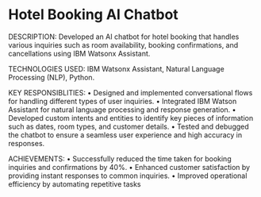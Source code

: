 # Hotel Booking AI Chatbot
DESCRIPTION:
Developed an AI chatbot for hotel booking that handles various inquiries such as room availability, booking confirmations, and cancellations using IBM Watsonx Assistant.

TECHNOLOGIES USED: 
IBM Watsonx Assistant, Natural Language Processing (NLP), Python.

KEY RESPONSIBLITIES:
 •	Designed and implemented conversational flows for handling different types of user inquiries.
 •	Integrated IBM Watson Assistant for natural language processing and response generation.
 •	Developed custom intents and entities to identify key pieces of information such as dates, room types, and customer details.
 •	Tested and debugged the chatbot to ensure a seamless user experience and high accuracy in responses.

ACHIEVEMENTS:
•	Successfully reduced the time taken for booking inquiries and confirmations by 40%.
•	Enhanced customer satisfaction by providing instant responses to common inquiries.
•	Improved operational efficiency by automating repetitive tasks
